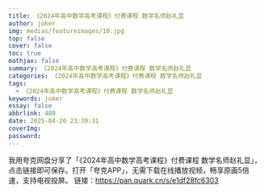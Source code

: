 ```yaml
---
title: 《2024年高中数学高考课程》付费课程 数学名师赵礼显
author: joker
img: medias/featureimages/10.jpg
top: false
cover: false
toc: true
mathjax: false
summary: 《2024年高中数学高考课程》付费课程 数学名师赵礼显
categories: 《2024年高中数学高考课程》付费课程 数学名师赵礼显
tags:
  - 《2024年高中数学高考课程》付费课程 数学名师赵礼显
keywords: joker
essay: false
abbrlink: 480
date: 2025-04-20 23:39:31
coverImg:
password:
---
```


我用夸克网盘分享了「《2024年高中数学高考课程》付费课程 数学名师赵礼显」，点击链接即可保存。打开「夸克APP」，无需下载在线播放视频，畅享原画5倍速，支持电视投屏。
链接：https://pan.quark.cn/s/e1df28fc6303
